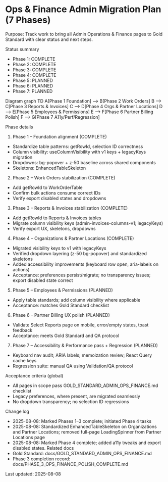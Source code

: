 # Ops & Finance Admin Migration Plan (7 Phases)

Purpose: Track work to bring all Admin Operations & Finance pages to Gold Standard with clear status and next steps.

Status summary
- Phase 1: COMPLETE
- Phase 2: COMPLETE
- Phase 3: COMPLETE
- Phase 4: COMPLETE
- Phase 5: PLANNED
- Phase 6: PLANNED
- Phase 7: PLANNED

Diagram
<lov-mermaid>
graph TD
  A[Phase 1 Foundation] --> B[Phase 2 Work Orders]
  B --> C[Phase 3 Reports & Invoices]
  C --> D[Phase 4 Orgs & Partner Locations]
  D --> E[Phase 5 Employees & Permissions]
  E --> F[Phase 6 Partner Billing Polish]
  F --> G[Phase 7 A11y/Perf/Regression]
</lov-mermaid>

Phase details
1) Phase 1 – Foundation alignment (COMPLETE)
- Standardize table patterns: getRowId, selection ID correctness
- Column visibility: useColumnVisibility with v1 keys + legacyKeys migration
- Dropdowns: bg-popover + z-50 baseline across shared components
- Skeletons: EnhancedTableSkeleton

2) Phase 2 – Work Orders stabilization (COMPLETE)
- Add getRowId to WorkOrderTable
- Confirm bulk actions consume correct IDs
- Verify export disabled states and dropdowns

3) Phase 3 – Reports & Invoices stabilization (COMPLETE)
- Add getRowId to Reports & Invoices tables
- Migrate column visibility keys (admin-invoices-columns-v1; legacyKeys)
- Verify export UX, skeletons, dropdowns

4) Phase 4 – Organizations & Partner Locations (COMPLETE)
- Migrated visibility keys to v1 with legacyKeys
- Verified dropdown layering (z-50 bg-popover) and standardized skeletons
- Added accessibility improvements (keyboard row open, aria-labels on actions)
- Acceptance: preferences persist/migrate; no transparency issues; export disabled state correct

5) Phase 5 – Employees & Permissions (PLANNED)
- Apply table standards; add column visibility where applicable
- Acceptance: matches Gold Standard checklist

6) Phase 6 – Partner Billing UX polish (PLANNED)
- Validate Select Reports page on mobile, error/empty states, toast feedback
- Acceptance: meets Gold Standard and QA protocol

7) Phase 7 – Accessibility & Performance pass + Regression (PLANNED)
- Keyboard nav audit; ARIA labels; memoization review; React Query cache keys
- Regression suite: manual QA using Validation/QA protocol

Acceptance criteria (global)
- All pages in scope pass GOLD_STANDARD_ADMIN_OPS_FINANCE.md checklist
- Legacy preferences, where present, are migrated seamlessly
- No dropdown transparency; no selection ID regressions

Change log
- 2025-08-08: Marked Phases 1–3 complete; initiated Phase 4 tasks
- 2025-08-08: Standardized EnhancedTableSkeleton on Organizations and Partner Locations; removed full-page LoadingSpinner from Partner Locations page
- 2025-08-08: Marked Phase 4 complete; added a11y tweaks and export disabled states.
Related docs
- Gold Standard: docs/GOLD_STANDARD_ADMIN_OPS_FINANCE.md
- Phase 3 completion record: docs/PHASE_3_OPS_FINANCE_POLISH_COMPLETE.md

Last updated: 2025-08-08